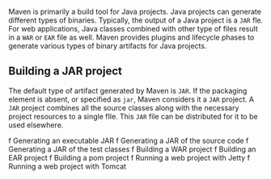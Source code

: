 Maven is primarily a build tool for Java projects. Java projects can generate different types of
binaries. Typically, the output of a Java project is a `JAR` fle. For web applications, Java classes
combined with other type of files result in a `WAR` or `EAR` file as well. Maven provides plugins
and lifecycle phases to generate various types of binary artifacts for Java projects.



## Building a JAR project

The default type of artifact generated by Maven is `JAR`. If the packaging element is absent,
or specified as `jar`, Maven considers it a `JAR` project. A `JAR` project combines all the source
classes along with the necessary project resources to a single fIle. This `JAR` file can be
distributed for it to be used elsewhere.

f Generating an executable JAR
f Generating a JAR of the source code
f Generating a JAR of the test classes
f Building a WAR project
f Building an EAR project
f Building a pom project
f Running a web project with Jetty
f Running a web project with Tomcat